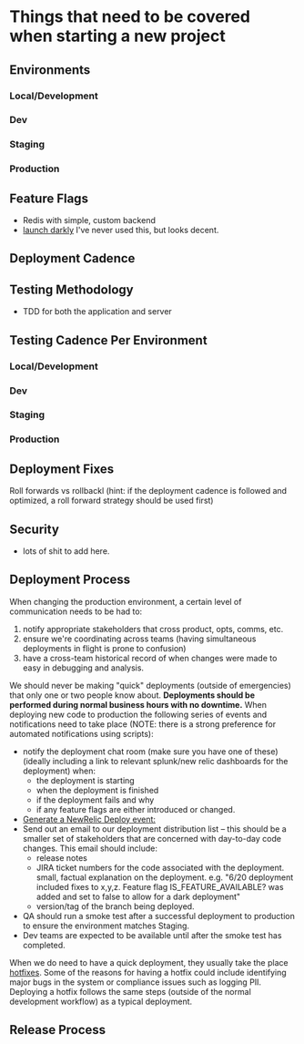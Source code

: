 # Things that need to be covered when starting a new project
## Environments
### Local/Development
### Dev
### Staging
### Production

## Feature Flags
* Redis with simple, custom backend
* [launch darkly](https://launchdarkly.com/) I've never used this, but looks decent.

## Deployment Cadence
## Testing Methodology
* TDD for both the application and server

## Testing Cadence Per Environment
### Local/Development
### Dev
### Staging
### Production
## Deployment Fixes
Roll forwards vs rollbackl (hint: if the deployment cadence is followed and optimized, a roll forward strategy should be used first)
## Security
* lots of shit to add here.

## Deployment Process
When changing the production environment, a certain level of communication needs to be had to:
1. notify appropriate stakeholders that cross product, opts, comms, etc.
1. ensure we're coordinating across teams (having simultaneous deployments in flight is prone to confusion)
1. have a cross-team historical record of when changes were made to easy in debugging and analysis.

We should never be making "quick" deployments (outside of emergencies) that only one or two people know about. **Deployments should be performed during normal business hours with no downtime.** When deploying new code to production the following series of events and notifications need to take place (NOTE: there is a strong preference for automated notifications using scripts):
* notify the deployment chat room (make sure you have one of these) (ideally including a link to relevant splunk/new relic dashboards for the deployment) when:
	* the deployment is starting
	* when the deployment is finished
	* if the deployment fails and why
	* if any feature flags are either introduced or changed.
* [Generate a NewRelic Deploy event:](https://docs.newrelic.com/docs/apm/new-relic-apm/maintenance/recording-deployments)
* Send out an email to our deployment distribution list – this should be a smaller set of stakeholders that are concerned with day-to-day
code changes. This email should include:
	* release notes
	* JIRA ticket numbers for the code associated with the deployment.
small, factual explanation on the deployment. e.g. "6/20 deployment included fixes to x,y,z. Feature flag
IS_FEATURE_AVAILABLE? was added and set to false to allow for a dark deployment"
	* version/tag of the branch being deployed.
* QA should run a smoke test after a successful deployment to production to ensure the environment matches Staging.
* Dev teams are expected to be available until after the smoke test has completed.

When we do need to have a quick deployment, they usually take the place [hotfixes](https://gist.github.com/wildlyinaccurate/daec7910958330a64754). Some of the reasons for having a hotfix could include identifying major bugs in the system or compliance issues such as logging PII. Deploying a hotfix follows the same steps (outside of the normal
development workflow) as a typical deployment.

## Release Process
